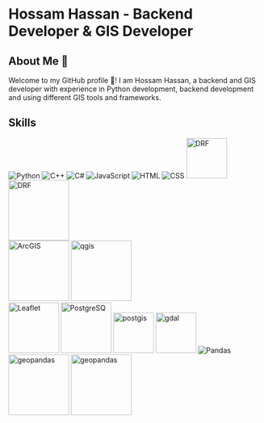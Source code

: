 # Hossam Hassan - Backend Developer & GIS Developer   

## About Me 📌
Welcome to my GitHub profile 👋! 
I am Hossam Hassan, a backend and GIS developer with experience in Python development, backend development and using different GIS tools and frameworks.
## Skills

  ![Python](https://img.icons8.com/color/48/000000/python.png) 
  ![C++](https://img.icons8.com/color/48/000000/c-plus-plus-logo.png) 
  ![C#]([https://jelvix.com/wp-content/uploads/2021/01/c-uses.png](https://img.icons8.com/?size=100&id=45490&format=png&color=000000))
  ![JavaScript](https://img.icons8.com/color/48/000000/javascript.png) 
  ![HTML](https://img.icons8.com/color/48/000000/html-5.png) 
  ![CSS](https://img.icons8.com/color/48/000000/css3.png) 
  <img src="https://www.djangoproject.com/m/img/logos/django-logo-positive.png" alt="DRF" width="80"/>  
  <img src="https://www.django-rest-framework.org/img/logo.png" alt="DRF" width="120"/>  
  <img src="https://roi4cio.com/uploads/roi/company/ESRI.png" alt="ArcGIS" width="120"/> 
  <img src="https://qgis.org/en/_downloads/b738556101ca15d573f1a7e334e33407/qgis-logo.png" alt="qgis" width="120"/>  
  <img src="https://upload.wikimedia.org/wikipedia/commons/thumb/1/13/Leaflet_logo.svg/2560px-Leaflet_logo.svg.png" alt="Leaflet" width="100"/> 
  <img src="https://encrypted-tbn0.gstatic.com/images?q=tbn:ANd9GcRpmh2lpeUbnwFa4s9_DrqSujEPMfqn6IL8eJuEX1r6Dw&s" alt="PostgreSQ" width="100"/>
  <img src="https://upload.wikimedia.org/wikipedia/commons/7/7b/Logo_square_postgis.png" alt="postgis" width="80"/> 
  <img src="https://upload.wikimedia.org/wikipedia/commons/thumb/d/df/GDALLogoColor.svg/1200px-GDALLogoColor.svg.png" alt="gdal" width="80"/> 
  ![Pandas](https://img.icons8.com/color/48/000000/pandas.png) 
  <img src="https://geopandas.org/en/v0.14.1/_images/geopandas_logo.png" alt="geopandas" width="120"/> 
  <img src="https://i0.wp.com/datavision.net.au/wp-content/uploads/2018/05/arcpy.png?fit=559%2C205&ssl=1" alt="geopandas" width="120"/> 
